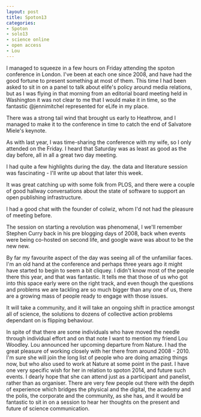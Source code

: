 ```yaml
---
layout: post
title: Spoton13
categories:
- Spoton
- solo13
- science online
- open access
- Lou
---
```


I managed to squeeze in a few hours on Friday attending the spoton conference in London. I've been at each one since 2008, and have  had the good fortune to present something at most of them. This time I had been asked to sit in on a panel to talk about elife's policy around media relations, but as I was flying in that morning from an editorial board meeting held in Washington it was not clear to me that I would make it in time, so the fantastic @jennimitchel represented for eLife in my place. 

There was a strong tail wind that brought us early to Heathrow, and I managed to make it to the conference in time to catch the end of Salvatore Miele's keynote. 

As with last year, I was time-sharing the conference with my wife, so I only attended on the Friday. I heard that Saturday was as least as good as the day before, all in all a great two day meeting.  

I had quite a few highlights during the day. the data and literature session was fascinating - I'll write up about that later this week. 

It was great catching up with some folk from PLOS, and there were a couple of good hallway conversations about the state of software to support an open publishing infrastructure. 

I had a good chat with the founder of colwiz, whom I'd not had the pleasure of meeting before. 

The session on starting a revolution was phenomenal, I we'll remember Stephen Curry back in his pre blogging days of 2008, back  when events were being  co-hosted on second life, and google wave was about to be the new new. 

By far my favourite aspect of the day was
seeing all of the unfamiliar faces. I'm an old hand at the conference and perhaps three years ago it might have started to begin to seem a bit cliquey.  I didn't know most of the people there this year, and that was fantastic.  It tells me that those of us who got into this space early were on the right track, and even though the questions and problems we are tackling are so much bigger than any one of us,  there are a growing mass of people ready to engage with those issues. 

It will take a community, and it will take an ongoing shift in practice amongst all of science, the solutions to dozens of collective action problems dependant on is flipping behaviour.  

In spite of that there are some individuals who have moved the needle through individual effort and on that note I want to mention my friend Lou Woodley. Lou announced her upcoming departure from Nature. I had the great pleasure of working closely with her there from around 2008 - 2010. I'm sure she will join the long list of people who are doing amazing things now, but who also used to work at Nature at some point in the past. I have one very specific wish for her in relation to spoton 2014, and future such events. I dearly hope that she can attend just as a participant and panelist, rather than as organiser. There are very few people out there with the depth of experience which bridges the physical and the digital, the academy and the polis, the corporate and the community, as she has, and it would be fantastic to sit in on a session to hear her thoughts on the present and future of science communication. 
